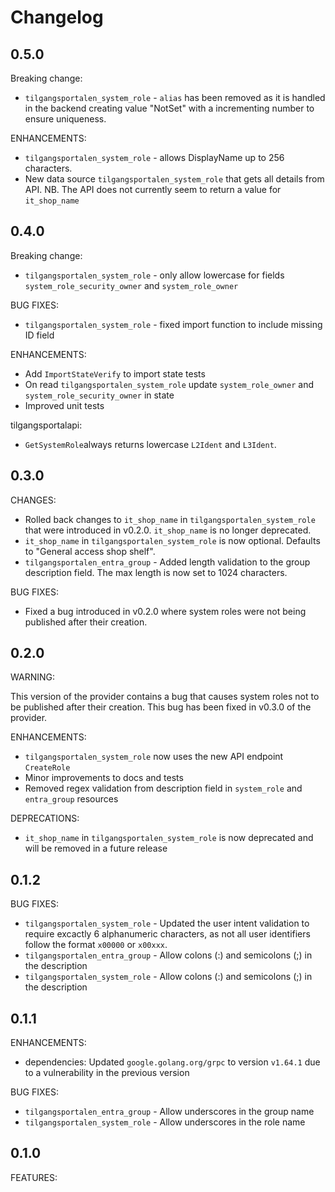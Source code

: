 # Changelog

## 0.5.0

Breaking change:

- `tilgangsportalen_system_role` - `alias` has been removed as it is handled in the backend creating value "NotSet" with a incrementing number to ensure uniqueness.

ENHANCEMENTS:

- `tilgangsportalen_system_role` - allows DisplayName up to 256 characters.
- New data source `tilgangsportalen_system_role` that gets all details from API. NB. The API does not currently seem to return a value for `it_shop_name`

## 0.4.0

Breaking change:

- `tilgangsportalen_system_role` - only allow lowercase for fields `system_role_security_owner` and `system_role_owner`

BUG FIXES:

- `tilgangsportalen_system_role` - fixed import function to include missing ID field

ENHANCEMENTS:

- Add `ImportStateVerify` to import state tests
- On read `tilgangsportalen_system_role` update `system_role_owner` and `system_role_security_owner` in state
- Improved unit tests

tilgangsportalapi:

- `GetSystemRole`always returns lowercase `L2Ident` and `L3Ident`.

## 0.3.0

CHANGES:

- Rolled back changes to `it_shop_name` in `tilgangsportalen_system_role` that were introduced in v0.2.0. `it_shop_name` is no longer deprecated.
- `it_shop_name` in `tilgangsportalen_system_role` is now optional. Defaults to "General access shop shelf".
- `tilgangsportalen_entra_group` - Added length validation to the group description field. The max length is now set to 1024 characters.

BUG FIXES:

- Fixed a bug introduced in v0.2.0 where system roles were not being published after their creation.

## 0.2.0

WARNING:

This version of the provider contains a bug that causes system roles not to be published after their creation.
This bug has been fixed in v0.3.0 of the provider.

ENHANCEMENTS:

- `tilgangsportalen_system_role` now uses the new API endpoint `CreateRole`
- Minor improvements to docs and tests
- Removed regex validation from description field in `system_role` and `entra_group` resources

DEPRECATIONS:

- `it_shop_name` in `tilgangsportalen_system_role` is now deprecated and will
  be removed in a future release

## 0.1.2

BUG FIXES:

- `tilgangsportalen_system_role` - Updated the user intent validation to
  require excactly 6 alphanumeric characters, as not all user identifiers follow
  the format `x00000` or `x00xxx`.
- `tilgangsportalen_entra_group` - Allow colons (:) and semicolons (;) in the description
- `tilgangsportalen_system_role` - Allow colons (:) and semicolons (;) in the description

## 0.1.1

ENHANCEMENTS:

- dependencies: Updated `google.golang.org/grpc` to version `v1.64.1` due to a
  vulnerability in the previous version

BUG FIXES:

- `tilgangsportalen_entra_group` - Allow underscores in the group name
- `tilgangsportalen_system_role` - Allow underscores in the role name

## 0.1.0

FEATURES:

